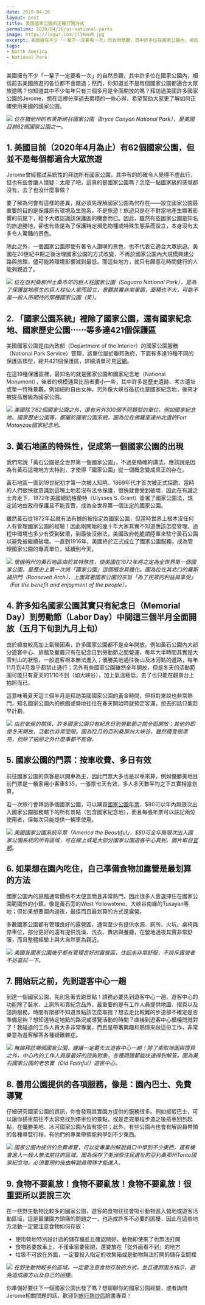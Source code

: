 ```yaml
---
date: 2020-04-26
layout: post
title: 美國國家公園的正確打開方式
permalink: 2020/04/26/us-national-parks
image: https://imgur.com/jl3KmnM.jpg
excerpt: 美國擁有不少「一輩子一定要看一次」的自然景觀，其中許多位在國家公園內，相信前去美國旅遊的各位都不會錯過；然而，你知道並不是每個國家公園都適合大眾旅遊嗎？你知道其中不少每年只有三個多月是全面開放的嗎？拜訪過美國許多國家公園的Jerome，想在這裡分享過去累積的一些心得，希望幫助大家更了解如何正確使用美國的國家公園。
tags:
- North America
- National Park
---
```


美國擁有不少「一輩子一定要看一次」的自然景觀，其中許多位在國家公園內，相信前去美國旅遊的各位都不會錯過；然而，你知道並不是每個國家公園都適合大眾旅遊嗎？你知道其中不少每年只有三個多月是全面開放的嗎？拜訪過美國許多國家公園的Jerome，想在這裡分享過去累積的一些心得，希望幫助大家更了解如何正確使用美國的國家公園。

![](https://imgur.com/jl3KmnM.jpg)
*位在猶他州的布萊斯峽谷國家公園（Bryce Canyon National Park），是美國目前62個國家公園之一。*

## 1. 美國目前（2020年4月為止）有62個國家公園，但並不是每個都適合大眾旅遊

Jerome曾經嘗試系統性的拜訪所有國家公園，其中有的的確令人覺得不虛此行，但也有些會讓人懷疑：太廢了吧，這真的是國家公園嗎？怎麼一點國家級的感覺都沒有，去了也沒什麼事做？

要了解為何會有這樣的差異，就必須先理解國家公園為何存在——設立國家公園最重要的目的是保護原有環境及生態系，不是旅遊！旅遊只是在不對當地產生顯著影響的前提下，給予大眾認識該保護區的機會而已。因此，雖然有些國家公園是知名的旅遊勝地，卻也有些是為了保護特定瀕危物種或特殊生態系而設立，本身沒有太多令人驚豔的景色。

除此之外，一個國家公園即使有著令人讚嘆的景色，也不代表它適合大眾旅遊。美國在20世紀中期之後治理國家公園的方式改變，不再於國家公園內大規模興建公路與旅館，儘可能將環境影響減到最低。而這些地方，就只有願意花時間健行的人能夠親近了。

![](https://imgur.com/FUbQI4G.jpg)
*位在亞利桑那州土桑市郊的巨人柱國家公園（Saguaro National Park），是為了保護當地原生的巨人柱仙人掌而設立，景觀其實非常單調，面積也不大，可能不是一般人所期待的那種國家公園（笑）。*

## 2. 「國家公園系統」裡除了國家公園，還有國家紀念地、國家歷史公園⋯⋯等多達421個保護區

美國國家公園是由內政部（Department of the Interior）的國家公園服務（National Park Service）管理，該單位屬於聯邦政府，下面有多達19種不同的保護區類型，總共421個保護區，詳細清單可見[官網](https://www.nps.gov/aboutus/national-park-system.htm)。

在這19種保護區裡，最知名的就是國家公園和國家紀念地（National Monument），後者的規模通常比前者要小一些，其中許多是歷史遺跡、考古遺址或單一特殊景觀，例如紐約自由女神。另外像大峽谷最初也是國家紀念地，後來才被提高層級為國家公園。

![](https://imgur.com/QrnCxEi.jpg)
*美國除了62個國家公園之外，還有另外300個不同類型的單位，例如國家紀念地、國家歷史公園等，都屬於國家公園系統。圖為位在佛羅里達州北邊的Fort Matanzas國家紀念地。*

## 3. 黃石地區的特殊性，促成第一個國家公園的出現

我們常說「黃石公園是全世界第一個國家公園」，不過更精確的講法，應該說是因為有黃石這塊地方太特別，才使得「國家公園」從一個概念變成真正的存在。

黃石地區一直到19世紀初才第一次被人知曉、1869年代才首次被正式探勘。當時的人們很快就意識到這塊土地若沒有法令保護，很快就會受到破壞，因此在有識之士奔走下，1872年美國總統格蘭特（Ulysses S. Grant）簽署了國家公園法，規定該地由政府保護且不能買賣，成為全世界第一個法定的國家公園。

雖然黃石從1872年起就有法有據的被指定為國家公園，但當時世界上根本沒任何人有管理國家公園的經驗！因此剛開始的幾十年大家其實不知道應該怎麼管理，過程中環境也多少有受到破壞，到最後沒辦法，美國政府乾脆請陸軍來駐守黃石公園以避免被繼續破壞。一直到1916年，美國終於正式成立了國家公園服務，成為管理國家公園的專責單位，延續到今天。

![](https://imgur.com/jHz2l1O.jpg)
*懷俄明州的黃石地區由於其特殊性，使美國在1872年將之定為全世界第一個國家公園，是歷史上第一次將「國家公園」這個概念具體化。圖為位在其北口的羅斯福拱門（Roosevelt Arch），上面寫著國家公園的宗旨「為了民眾的利益與享受」（For the benefit and enjoyment of the people）。*

## 4. 許多知名國家公園其實只有紀念日（Memorial Day）到勞動節（Labor Day）中間這三個半月全面開放（五月下旬到九月上旬）

由於緯度較高加上氣候因素，許多國家公園都不是全年開放。例如黃石公園內大部分遊客中心、旅館及餐廳只有在紀念日到勞動節之間營運，每年大半時間其實是大雪封山的狀態，一般遊客根本無法進入；優勝美地通往後山及冰河點的道路，每年11月到4月幾乎都禁止通行；另外有些國家公園雖然全年開放，但是冬天的活動範圍可能只有夏天的1/10不到（如大峽谷），加上氣溫極低，去了也只能在觀景台上拍照而已。

這意味著夏天這三個半月是拜訪美國國家公園的黃金時間，但相對來說也非常熱門，知名國家公園內的旅館或營地往往在春天開始時就預定客滿，想去的話只能趁早計劃。

![](https://imgur.com/VQZaQN6.jpg)
*由於氣候的關係，許多國家公園只有紀念日到勞動節之間全面開放；其他的即使冬天開放，活動也非常受限。圖為12月的亞利桑那州大峽谷，雖然積雪很漂亮，但除了拍照之外什麼事都不能做。*

## 5. 國家公園的門票：按車收費、多日有效

前往國家公園的旅客是以開車為主，因此門票大多也是以車來算，例如優勝美地目前門票是一輛家用小客車$35，一張票七天有效，多人多天數平均之下其實相當划算。

若一次旅行會拜訪多個國家公園，可以購買[國家公園年票](https://www.nps.gov/planyourvisit/passes.htm)，$80可以年內無限次出入國家公園服務轄下的所有景點（包含國家紀念地），而且每張年票可以註記兩位使用者，但每次只能提供一輛車使用。

![](https://www.nps.gov/planyourvisit/images/2020_ANNUAL_PassImage_Front_200x127-web.jpg)
*美國國家公園系統年票「America the Beautiful」，$80可全年無限次出入國家公園系統的所有區域，可在線上或是大部分國家公園遊客中心買到。圖片取自[官網](https://www.nps.gov/planyourvisit/passes.htm)。*

## 6. 如果想在園內吃住，自己準備食物加露營是最划算的方法

國家公園內的旅館通常價格不太便宜而且非常熱門，因此很多人會選擇住在國家公園範圍外的小鎮，像是黃石旁的West Yellowstone、大峽谷南緣的Tusayan等地；但如果想要園內過夜，最佳而且最划算的方式是露營。

多數國家公園都有管理良好的露營區，通常至少有提供水源、廁所、火坑、桌椅與停車位，部分更好的還有提供洗澡、洗衣、賣店與餐廳，在營地過夜其實非常舒服，而且整體經驗上與大自然更為親近。

![](https://imgur.com/EWMIaIg.jpg)
*美國各國家公園幾乎都有管理良好的露營區，住起來非常舒服，不排斥露營者不妨嘗試一下。*

## 7. 開始玩之前，先到遊客中心一趟

到達一個國家公園，先別急著去跑景點！請務必要先到遊客中心一趟。遊客中心的功能除了裝水、上廁所和賣紀念品外，最重要的是有工作人員提供地圖、摺頁以及諮詢服務。時間有限卻不知道景點該怎麼取捨？想去走比較難的步道卻不確定是否準備足夠？想知道特定地點的路況或導覽活動的時間？直接到遊客中心櫃檯問就對了！我碰過的工作人員大多非常專業，而且是帶著興趣和熱情來做這份工作，非常樂意為遊客解答各種疑難雜症。

![](https://imgur.com/JYyC72S.jpg)
*無論拜訪哪個國家公園，建議一定要先去遊客中心一趟！除了索取地圖與摺頁之外，中心內的工作人員是最好的諮詢對象，各種問題都能快速得到解答。圖為黃石國家公園的老忠實（Old Faithful）遊客中心。*

## 8. 善用公園提供的各項服務，像是：園內巴士、免費導覽

仔細研究國家公園的資訊，你會發現其實園方提供的服務很多。例如接駁巴士，可以讓你搭車前往不太容易找到停車位的景點，或是走完單程步道之後搭車回到起點，在優勝美地、冰河國家公園內皆有提供；此外，有些公園內也會有解說員帶領的各種導覽行程，有他們的專業帶領能夠學到不少東西。

![](https://imgur.com/V4zyV9H.jpg)
*國家公園內提供的免費導覽，可以從專業的解說員口中學到不少東西，還有機會進入一般人無法前往的區域。圖為保存了美洲原住民遺址的亞利桑那州Tonto國家紀念地，必須要預約後由解說員帶隊才能進入。*

## 9. 食物不要亂放！食物不要亂放！食物不要亂放！很重要所以要說三次

在一些野生動物比較多的國家公園，遊客的食物往往會吸引動物進入營地或遊客活動區域，這是最讓園方頭痛的問題之一，也造成許多不必要的困擾，因此在這些地方活動一定要注意食物如何存放：

* 使用營地特別設計過的儲存櫃並且確認關好，動物即使來了也無法打開
* 食物若要放車上，不僅車窗要密閉，還要放在「從外面看不到」的地方
* 垃圾不可放在外面，一定要投入指定的收集箱或是動物無法打開的儲存空間裡

![](https://imgur.com/LBRbPUJ.jpg)
*在野生動物較多的區域，一定要注意食物存放的方式，並且遵照園方指示，避免造成園方以及自己的困擾。*

你準備好要往下一個國家公園出發了嗎？想聊聊你的國家公園經驗，或者詢問Jerome相關問題的話，歡迎到[旅行熱炒店](https://www.facebook.com/travel.wok)臉書專頁！
